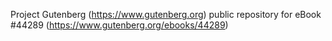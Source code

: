 Project Gutenberg (https://www.gutenberg.org) public repository for eBook #44289 (https://www.gutenberg.org/ebooks/44289)
